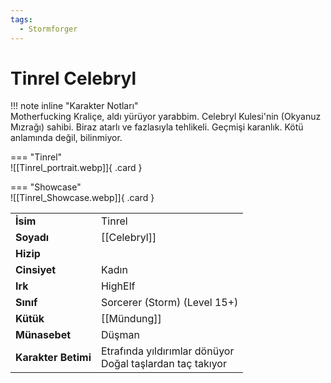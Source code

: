 ```yaml
---
tags:
  - Stormforger
---  
```

# Tinrel Celebryl  
!!! note inline "Karakter Notları"  
	Motherfucking Kraliçe, aldı yürüyor yarabbim. Celebryl Kulesi'nin (Okyanuz Mızrağı) sahibi. Biraz atarlı ve fazlasıyla tehlikeli. Geçmişi karanlık. Kötü anlamında değil, bilinmiyor.  
  
<div class="grid" markdown>  
  
=== "Tinrel"  
	![[Tinrel_portrait.webp]]{ .card }  
  
=== "Showcase"  
	![[Tinrel_Showcase.webp]]{ .card }  
  
  
  
|  |  |  
|---|---|  
| **İsim** | Tinrel |  
| **Soyadı** | [[Celebryl]] |  
| **Hizip** |  |  
| **Cinsiyet** | Kadın |  
| **Irk** | HighElf |  
| **Sınıf** | Sorcerer (Storm) (Level 15+) |  
| **Kütük** | [[Mündung]] |  
| **Münasebet** | Düşman |  
| **Karakter Betimi** | Etrafında yıldırımlar dönüyor<br>Doğal taşlardan taç takıyor |  
</div>